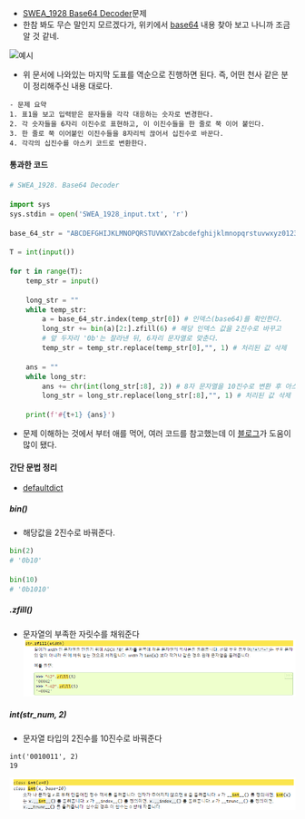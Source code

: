 - [SWEA_1928 Base64 Decoder](https://swexpertacademy.com/main/code/problem/problemDetail.do?contestProbId=AV5PR4DKAG0DFAUq)문제
- 한참 봐도 무슨 말인지 모르겠다가, 위키에서 [base64](../../IT%20&%20SC%20Basic/base64.md) 내용 찾아 보고 나니까 조금 알 것 같네.

![예시](../../IT%20&%20SC%20Basic/base64.md#예시)

- 위 문서에 나와있는 마지막 도표를 역순으로 진행하면 된다. 즉, 어떤 천사 같은 분이 정리해주신 내용 대로다. 

```ad-tip
- 문제 요약
1. 표1을 보고 입력받은 문자들을 각각 대응하는 숫자로 변경한다.
2. 각 숫자들을 6자리 이진수로 표현하고, 이 이진수들을 한 줄로 쭉 이어 붙인다.
3. 한 줄로 쭉 이어붙인 이진수들을 8자리씩 끊어서 십진수로 바꾼다.
4. 각각의 십진수를 아스키 코드로 변환한다.
```

#### 통과한 코드
```python
# SWEA_1928. Base64 Decoder

import sys
sys.stdin = open('SWEA_1928_input.txt', 'r')

base_64_str = "ABCDEFGHIJKLMNOPQRSTUVWXYZabcdefghijklmnopqrstuvwxyz0123456789+/"

T = int(input())

for t in range(T):
    temp_str = input()

    long_str = ""
    while temp_str:
        a = base_64_str.index(temp_str[0]) # 인덱스(base64)를 확인한다.
        long_str += bin(a)[2:].zfill(6) # 해당 인덱스 값을 2진수로 바꾸고 
        # 앞 두자리 '0b'는 잘라낸 뒤, 6자리 문자열로 맞춘다. 
        temp_str = temp_str.replace(temp_str[0],"", 1) # 처리된 값 삭제

    ans = ""
    while long_str:
        ans += chr(int(long_str[:8], 2)) # 8자 문자열을 10진수로 변환 후 아스키 코드 매핑
        long_str = long_str.replace(long_str[:8],"", 1) # 처리된 값 삭제
        
    print(f'#{t+1} {ans}')
```

- 문제 이해하는 것에서 부터 애를 먹어, 여러 코드를 참고했는데 이 [블로그](https://osnim.tistory.com/entry/SWEA-1928-Based64-Decoder-%ED%8C%8C%EC%9D%B4%EC%8D%AC)가 도움이 많이 됐다.

#### 간단 문법 정리
- [defaultdict](../../Python/defaultdict.md)

##### bin()
- 해당값을 2진수로 바꿔준다.
```python
bin(2)
# '0b10'

bin(10)
# '0b1010'
```

##### .zfill()
- 문자열의 부족한 자릿수를 채워준다
![](assets/SWEA_1928%20Base64%20Decoder-1.png)

##### int(str_num, 2)
- 문자열 타입의 2진수를 10진수로 바꿔준다
```
int('0010011', 2)
19
```
![](assets/SWEA_1928%20Base64%20Decoder.png)
